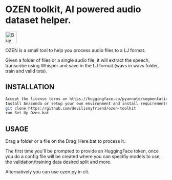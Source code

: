 # OZEN toolkit, AI powered audio dataset helper.
<a href='https://ko-fi.com/O4O5GU04F' target='_blank'><img height='36' style='border:0px;height:36px;' src='https://storage.ko-fi.com/cdn/kofi2.png?v=3' border='0' alt='Buy Me a Coffee at ko-fi.com' /></a>

OZEN is a small tool to help you process audio files to a LJ format.

Given a folder of files or a single audio file, it will extract the speech, transcribe using Whisper and save in the LJ format (wavs in wavs folder, train and valid txts).

## INSTALLATION

```sh
Accept the license terms on https://huggingface.co/pyannote/segmentation 
Install Anaconda or setup your own environment and install requirements
git clone https://github.com/devilismyfriend/ozen-toolkit
run Set Up Ozen.bat
```

## USAGE

Drag a folder or a file on the Drag_Here.bat to process it.

The first time you'll be prompted to provide an HuggingFace token, once you do a config file will be created where you can specifiy models to use, the validation/training data desired split and more.

Alternatively you can use ozen.py in cli.

